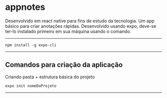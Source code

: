 # appnotes

Desenvolvido em react native para fins de estudo da tecnologia. Um app básico para criar anotações rápidas. Desenvolvido usando expo, deve-se ter-lo instalado primeiro em sua máquina usando o comando.
    
<hr />
    
    npm install -g expo-cli
<hr />

## Comandos para criação da aplicação
Criando pasta + estrutura básica do projeto

    expo init nomeDoProjeto
<hr />

